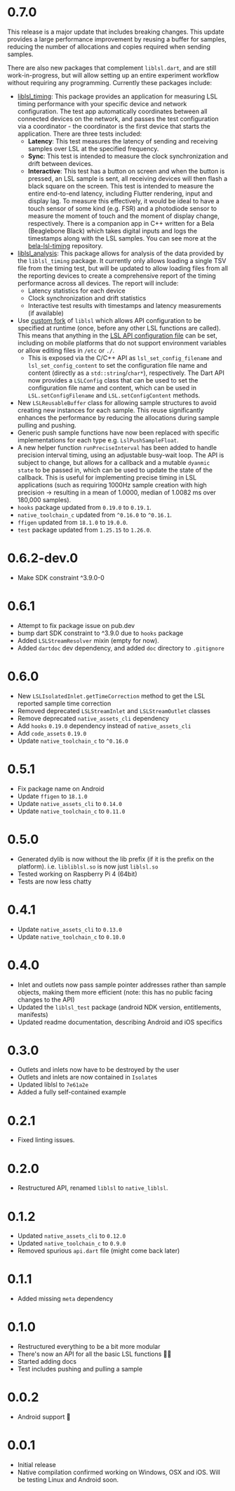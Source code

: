 # 0.7.0

This release is a major update that includes breaking changes. This update provides a large performance improvement by reusing a buffer for samples, reducing the number of allocations and copies required when sending samples.

There are also new packages that complement `liblsl.dart`, and are still work-in-progress, but will allow setting up an entire experiment workflow without requiring any programming. Currently these packages include:

- [liblsl_timing](https://github.com/zeyus/liblsl.dart/tree/main/packages/liblsl_timing): This package provides an application for measuring LSL timing performance with your specific device and network configuration. The test app automatically coordinates between all connected devices on the network, and passes the test configuration via a coordinator - the coordinator is the first device that starts the application. There are three tests included:
  - **Latency**: This test measures the latency of sending and receiving samples over LSL at the specified frequency.
  - **Sync**: This test is intended to measure the clock synchronization and drift between devices.
  - **Interactive**: This test has a button on screen and when the button is pressed, an LSL sample is sent, all receiving devices will then flash a black square on the screen. This test is intended to measure the entire end-to-end latency, including Flutter rendering, input and display lag. To measure this effectively, it would be ideal to have a touch sensor of some kind (e.g. FSR) and a photodiode sensor to measure the moment of touch and the moment of display change, respectively. There is a companion app in C++ written for a Bela (Beaglebone Black) which takes digital inputs and logs the timestamps along with the LSL samples. You can see more at the [bela-lsl-timing](https://github.com/zeyus/bela-lsl-timing) repository.
- [liblsl_analysis](https://github.com/zeyus/liblsl.dart/tree/main/packages/liblsl_analysis): This package allows for analysis of the data provided by the `liblsl_timing` package. It currently only allows loading a single TSV file from the timing test, but will be updated to allow loading files from all the reporting devices to create a comprehensive report of the timing performance across all devices. The report will include:
  - Latency statistics for each device
  - Clock synchronization and drift statistics
  - Interactive test results with timestamps and latency measurements (if available)
- Use [custom fork](https://github.com/zeyus/liblsl) of `liblsl` which allows API configuration to be specified at runtime (once, before any other LSL functions are called). This means that anything in the [LSL API configuration file](https://labstreaminglayer.readthedocs.io/info/lslapicfg.html#configuration-file-contents) can be set, including on mobile platforms that do not support environment variables or allow editing files in `/etc` or `./`.
  - This is exposed via the C/C++ API as `lsl_set_config_filename` and `lsl_set_config_content` to set the configuration file name and content (directly as a `std::string`/`char*`), respectively. The Dart API now provides a `LSLConfig` class that can be used to set the configuration file name and content, which can be used in `LSL.setConfigFilename` and `LSL.setConfigContent` methods.
- New `LSLReusableBuffer` class for allowing sample structures to avoid creating new instances for each sample. This reuse significantly enhances the performance by reducing the allocations during sample pulling and pushing.
- Generic push sample functions have now been replaced with specific implementations for each type e.g. `LslPushSampleFloat`.
- A new helper function `runPreciseInterval` has been added to handle precision interval timing, using an adjustable busy-wait loop. The API is subject to change, but allows for a callback and a mutable `dyanmic state` to be passed in, which can be used to update the state of the callback. This is useful for implementing precise timing in LSL applications (such as requiring 1000Hz sample creation with high precision -> resulting in a mean of 1.0000, median of 1.0082 ms over 180,000 samples).
- `hooks` package updated from `0.19.0` to `0.19.1`.
- `native_toolchain_c` updated from `^0.16.0` to `^0.16.1`.
- `ffigen` updated from `18.1.0` to `19.0.0`.
- `test` package updated from `1.25.15` to `1.26.0`.

# 0.6.2-dev.0

- Make SDK constraint ^3.9.0-0

# 0.6.1

- Attempt to fix package issue on pub.dev
- bump dart SDK constraint to ^3.9.0 due to `hooks` package
- Added `LSLStreamResolver` mixin (empty for now).
- Added `dartdoc` dev dependency, and added `doc` directory to `.gitignore`

# 0.6.0

- New `LSLIsolatedInlet.getTimeCorrection` method to get the LSL reported sample time correction
- Removed deprecated `LSLStreamInlet` and `LSLStreamOutlet` classes
- Remove deprecated `native_assets_cli` dependency
- Add `hooks` `0.19.0` dependency instead of `native_assets_cli`
- Add `code_assets` `0.19.0`
- Update `native_toolchain_c` to `^0.16.0`

# 0.5.1

- Fix package name on Android
- Update `ffigen` to `18.1.0`
- Update `native_assets_cli` to `0.14.0`
- Update `native_toolchain_c` to `0.11.0`

# 0.5.0

- Generated dylib is now without the lib prefix (if it is the prefix on the platform). i.e. `libliblsl.so` is now just `liblsl.so`
- Tested working on Raspberry Pi 4 (64bit)
- Tests are now less chatty

# 0.4.1

- Update `native_assets_cli` to `0.13.0`
- Update `native_toolchain_c` to `0.10.0`

# 0.4.0

- Inlet and outlets now pass sample pointer addresses rather than sample objects, making them more efficient (note: this has no public facing changes to the API)
- Updated the `liblsl_test` package (android NDK version, entitlements, manifests)
- Updated readme documentation, describing Android and iOS specifics

# 0.3.0

- Outlets and inlets now have to be destroyed by the user
- Outlets and inlets are now contained in `Isolate`s
- Updated liblsl to `7e61a2e`
- Added a fully self-contained example

# 0.2.1

- Fixed linting issues.

# 0.2.0

- Restructured API, renamed `liblsl` to `native_liblsl`.

# 0.1.2

- Updated `native_assets_cli` to `0.12.0`
- Updated `native_toolchain_c` to `0.9.0`
- Removed spurious `api.dart` file (might come back later)

# 0.1.1

- Added missing `meta` dependency

# 0.1.0

- Restructured everything to be a bit more modular
- There's now an API for all the basic LSL functions 🥳🎈
- Started adding docs
- Test includes pushing and pulling a sample


# 0.0.2

- Android support 🎉

# 0.0.1

- Initial release
- Native compilation confirmed working on Windows, OSX and iOS. Will be testing Linux and Android soon.
